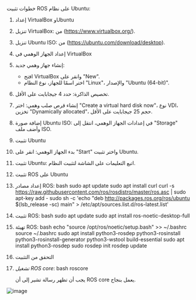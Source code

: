 خطوات تثبيت ROS على نظام Ubuntu:

1. إعداد VirtualBox وUbuntu
1. تنزيل VirtualBox: من (https://www.virtualbox.org/).
2. تنزيل Ubuntu ISO: من (https://ubuntu.com/download/desktop).

2. إعداد الجهاز الوهمي في VirtualBox
1. إنشاء جهاز وهمي جديد:
   - افتح VirtualBox وانقر على "New".
   - اختر اسمًا للجهاز، نوع النظام "Linux"، والإصدار "Ubuntu (64-bit)".
2. تخصيص الذاكرة: حدد 4 جيجابايت على الأقل.
3. إنشاء قرص صلب وهمي: اختر "Create a virtual hard disk now"، نوع VDI، تخزين "Dynamically allocated"، حجم 25 جيجابايت على الأقل.
4. إضافة صورة Ubuntu ISO: في إعدادات الجهاز الوهمي، انتقل إلى "Storage" وأضف ملف ISO.

3. تثبيت Ubuntu
1. بدء الجهاز الوهمي: انقر على "Start" واختر تثبيت Ubuntu.
2. تثبيت Ubuntu: اتبع التعليمات على الشاشة لتثبيت النظام.

4. تثبيت ROS على Ubuntu
1. إعداد مصادر ROS:
   bash
   sudo apt update
   sudo apt install curl
   curl -s https://raw.githubusercontent.com/ros/rosdistro/master/ros.asc | sudo apt-key add -
   sudo sh -c 'echo "deb http://packages.ros.org/ros/ubuntu $(lsb_release -sc) main" > /etc/apt/sources.list.d/ros-latest.list'
   
2. تثبيت ROS:
   bash
   sudo apt update
   sudo apt install ros-noetic-desktop-full
   
3. تهيئة ROS:
   bash
   echo "source /opt/ros/noetic/setup.bash" >> ~/.bashrc
   source ~/.bashrc
   sudo apt install python3-rosdep python3-rosinstall python3-rosinstall-generator python3-wstool build-essential
   sudo apt install python3-rosdep
   sudo rosdep init
   rosdep update
   

5. التحقق من التثبيت
1. *تشغيل ROS core*:
   bash
   roscore
   
   يجب أن تظهر رسالة تشير إلى أن ROS core يعمل بنجاح.

   
![image](https://github.com/user-attachments/assets/dc36cc6e-71f8-4b5f-bf89-34333aa0f4ac)
